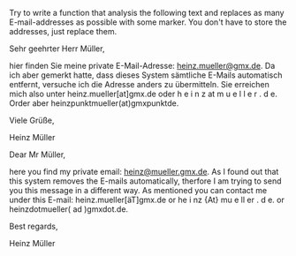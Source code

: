 Try to write a function that analysis the following text and replaces as many E-mail-addresses as possible with some marker.
You don't have to store the addresses, just replace them.
 
Sehr geehrter Herr Müller,
 
hier finden Sie meine private E-Mail-Adresse: heinz.mueller@gmx.de. Da ich aber gemerkt hatte, dass dieses System sämtliche E-Mails automatisch entfernt, versuche ich die Adresse anders zu übermitteln.
Sie erreichen mich also unter heinz.mueller[at]gmx.de oder h e i n z at m u e l l e r . d e. Order aber heinzpunktmueller(at)gmxpunktde.
 
Viele Grüße,
 
Heinz Müller
 
 
Dear Mr Müller,
 
here you find my private email: heinz@mueller.gmx.de. As I found out that this system removes the E-mails automatically, therfore I am trying to send you this message in a different way.
As mentioned you can contact me under this E-mail: heinz.mueller[äT]gmx.de or he i nz {At} mu e ll er . d e. or heinzdotmueller( ad )gmxdot.de.
 
Best regards,
 
Heinz Müller